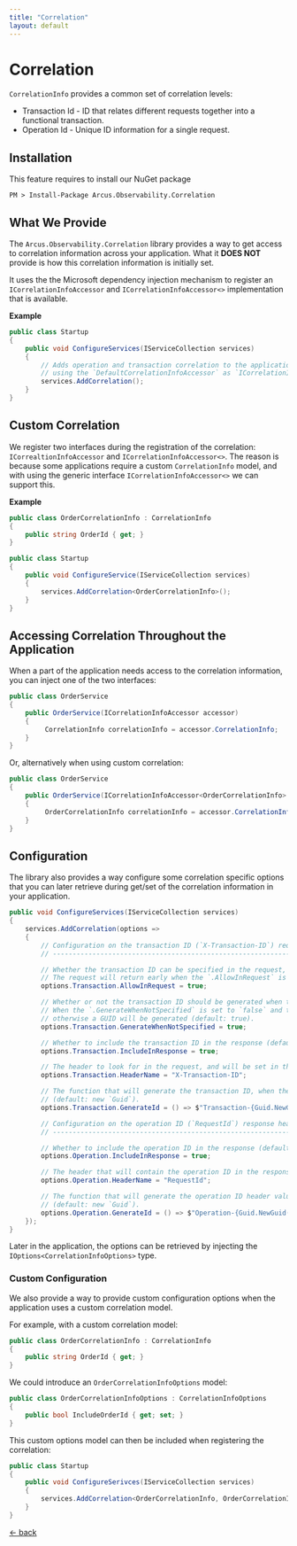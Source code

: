 ```yaml
---
title: "Correlation"
layout: default
---
```


# Correlation

`CorrelationInfo` provides a common set of correlation levels:

- Transaction Id - ID that relates different requests together into a functional transaction.
- Operation Id - Unique ID information for a single request.

## Installation

This feature requires to install our NuGet package

```shell
PM > Install-Package Arcus.Observability.Correlation
```

## What We Provide

The `Arcus.Observability.Correlation` library provides a way to get access to correlation information across your application.
What it **DOES NOT** provide is how this correlation information is initially set.

It uses the the Microsoft dependency injection mechanism to register an `ICorrelationInfoAccessor` and `ICorrelationInfoAccessor<>` implementation that is available.

**Example**

```csharp
public class Startup
{
    public void ConfigureServices(IServiceCollection services)
    {
        // Adds operation and transaction correlation to the application,
        // using the `DefaultCorrelationInfoAccessor` as `ICorrelationInfoAccessor` that stores the `CorrelationInfo` model internally.
        services.AddCorrelation();
    }
}
```
## Custom Correlation

We register two interfaces during the registration of the correlation: `ICorrealtionInfoAccessor` and `ICorrelationInfoAccessor<>`.
The reason is because some applications require a custom `CorrelationInfo` model, and with using the generic interface `ICorrelationInfoAccessor<>` we can support this.

**Example**

```csharp
public class OrderCorrelationInfo : CorrelationInfo
{
    public string OrderId { get; }
}

public class Startup
{
    public void ConfigureService(IServiceCollection services)
    {
        services.AddCorrelation<OrderCorrelationInfo>();
	}
}
```

## Accessing Correlation Throughout the Application

When a part of the application needs access to the correlation information, you can inject one of the two interfaces:

```csharp
public class OrderService
{
    public OrderService(ICorrelationInfoAccessor accessor)
    {
         CorrelationInfo correlationInfo = accessor.CorrelationInfo;
	}
}
```

Or, alternatively when using custom correlation:

```csharp
public class OrderService
{
    public OrderService(ICorrelationInfoAccessor<OrderCorrelationInfo> accessor)
    {
         OrderCorrelationInfo correlationInfo = accessor.CorrelationInfo;
	}
}
```

## Configuration

The library also provides a way configure some correlation specific options that you can later retrieve during get/set of the correlation information in your application.

```csharp
public void ConfigureServices(IServiceCollection services)
{
    services.AddCorrelation(options =>
    {
        // Configuration on the transaction ID (`X-Transaction-ID`) request/response header.
        // ---------------------------------------------------------------------------------

        // Whether the transaction ID can be specified in the request, and will be used throughout the request handling.
        // The request will return early when the `.AllowInRequest` is set to `false` and the request does contain the header (default: true).
        options.Transaction.AllowInRequest = true;

        // Whether or not the transaction ID should be generated when there isn't any transaction ID found in the request.
        // When the `.GenerateWhenNotSpecified` is set to `false` and the request doesn't contain the header, no value will be available for the transaction ID; 
        // otherwise a GUID will be generated (default: true).
        options.Transaction.GenerateWhenNotSpecified = true;

        // Whether to include the transaction ID in the response (default: true).
        options.Transaction.IncludeInResponse = true;

        // The header to look for in the request, and will be set in the response (default: X-Transaction-ID).
        options.Transaction.HeaderName = "X-Transaction-ID";

        // The function that will generate the transaction ID, when the `.GenerateWhenNotSpecified` is set to `false` and the request doesn't contain the header.
        // (default: new `Guid`).
        options.Transaction.GenerateId = () => $"Transaction-{Guid.NewGuid()}";

        // Configuration on the operation ID (`RequestId`) response header.
        // ----------------------------------------------------------------

        // Whether to include the operation ID in the response (default: true).
        options.Operation.IncludeInResponse = true;

        // The header that will contain the operation ID in the response (default: RequestId).
        options.Operation.HeaderName = "RequestId";

        // The function that will generate the operation ID header value.
        // (default: new `Guid`).
        options.Operation.GenerateId = () => $"Operation-{Guid.NewGuid()}";
    });
}
```

Later in the application, the options can be retrieved by injecting the `IOptions<CorrelationInfoOptions>` type.

### Custom Configuration

We also provide a way to provide custom configuration options when the application uses a custom correlation model.

For example, with a custom correlation model:

```csharp
public class OrderCorrelationInfo : CorrelationInfo
{
    public string OrderId { get; }
}
```

We could introduce an `OrderCorrelationInfoOptions` model:

```csharp
public class OrderCorrelationInfoOptions : CorrelationInfoOptions
{
    public bool IncludeOrderId { get; set; }
}
```

This custom options model can then be included when registering the correlation:

```csharp
public class Startup
{
    public void ConfigureSerivces(IServiceCollection services)
    {
        services.AddCorrelation<OrderCorrelationInfo, OrderCorrelationInfoOptions>(options => options.IncludeOrderId = true);
    }
}
```

[&larr; back](/)
